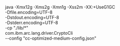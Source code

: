   java -Xmx12g -Xms2g -Xmn1g -Xss2m -XX:+UseG1GC \
    -Dfile.encoding=UTF-8 \
    -Dstdout.encoding=UTF-8 \
    -Dstderr.encoding=UTF-8 \
    -cp "./lib/*" \
    com.ibm.arc.lang.driver.CryptoCli \
    --config "cc-optimized-medium-config.json"
